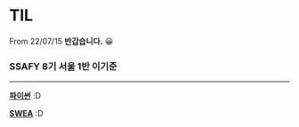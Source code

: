 # TIL
From 22/07/15
**반갑습니다.** :grinning:

### SSAFY 8기 서울 1반 이기준
---
**[파이썬](https://github.com/iamkijun/Python)** :D

**[SWEA](https://github.com/iamkijun/SWEA)** :D
